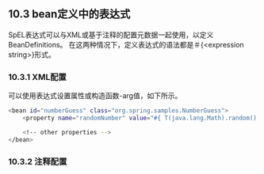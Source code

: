 ## 10.3  bean定义中的表达式

SpEL表达式可以与XML或基于注释的配置元数据一起使用，以定义BeanDefinitions。 在这两种情况下，定义表达式的语法都是＃{&lt;expression string&gt;}形式。

### 10.3.1 XML配置

可以使用表达式设置属性或构造函数-arg值，如下所示。

```bash
<bean id="numberGuess" class="org.spring.samples.NumberGuess">
    <property name="randomNumber" value="#{ T(java.lang.Math).random() * 100.0 }"/>

    <!-- other properties -->
</bean>
```



### 10.3.2 注释配置




